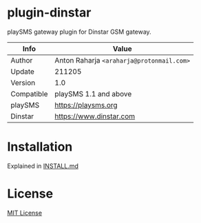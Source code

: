 # plugin-dinstar

playSMS gateway plugin for Dinstar GSM gateway.

Info       | Value
-----------| ---------------------------------
Author     | Anton Raharja `<araharja@protonmail.com>`
Update     | 211205
Version    | 1.0
Compatible | playSMS 1.1 and above
playSMS    | https://playsms.org
Dinstar    | https://www.dinstar.com

# Installation

Explained in [INSTALL.md](INSTALL.md)

# License

[MIT License](LICENSE)
